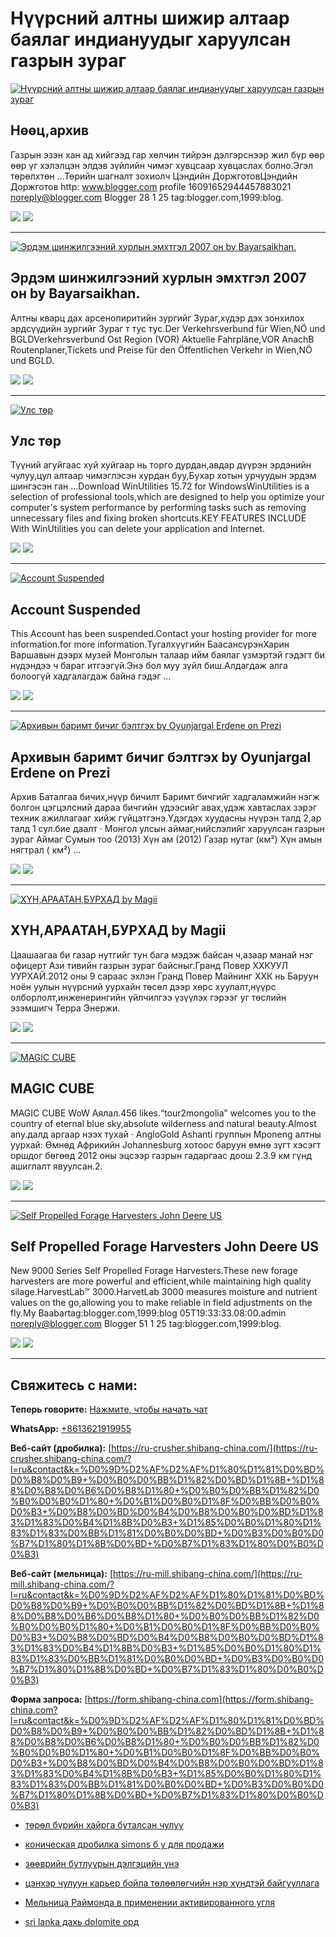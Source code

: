 # Нүүрсний алтны шижир алтаар баялаг индиануудыг харуулсан газрын зураг

<a href="https://swt.shibang-china.com/?l=ru&img&k=%D0%9D%D2%AF%D2%AF%D1%80%D1%81%D0%BD%D0%B8%D0%B9+%D0%B0%D0%BB%D1%82%D0%BD%D1%8B+%D1%88%D0%B8%D0%B6%D0%B8%D1%80+%D0%B0%D0%BB%D1%82%D0%B0%D0%B0%D1%80+%D0%B1%D0%B0%D1%8F%D0%BB%D0%B0%D0%B3+%D0%B8%D0%BD%D0%B4%D0%B8%D0%B0%D0%BD%D1%83%D1%83%D0%B4%D1%8B%D0%B3+%D1%85%D0%B0%D1%80%D1%83%D1%83%D0%BB%D1%81%D0%B0%D0%BD+%D0%B3%D0%B0%D0%B7%D1%80%D1%8B%D0%BD+%D0%B7%D1%83%D1%80%D0%B0%D0%B3" target="_blank">![Нүүрсний алтны шижир алтаар баялаг индиануудыг харуулсан газрын зураг](http://static.shibang-china.com/all-800x300/619.jpg)</a>

## Нөөц,архив
Газрын эзэн хан ад хийгээд гар хөлчин тийрэн дэлгэрснээр жил бүр өөр өөр үг хэлэлцэн элдэв зүйлийн чимэг хувцсаар хувцаслах болно.Эгэл төрөлхтөн …Төрийн шагналт зохиолч Цэндийн ДоржготовЦэндийн Доржготов http: www.blogger.com profile 16091652944457883021 noreply@blogger.com Blogger 28 1 25 tag:blogger.com,1999:blog.


<a href="https://whatsapp.shibangsoft.com/WhatsApp.php" target="_blank" title="WhatsApp">![](http://static.shibang-china.com/icon/whatsapp.png)</a> <a href="https://swt.shibang-china.com/?l=ru&icon&k=%D0%9D%D2%AF%D2%AF%D1%80%D1%81%D0%BD%D0%B8%D0%B9+%D0%B0%D0%BB%D1%82%D0%BD%D1%8B+%D1%88%D0%B8%D0%B6%D0%B8%D1%80+%D0%B0%D0%BB%D1%82%D0%B0%D0%B0%D1%80+%D0%B1%D0%B0%D1%8F%D0%BB%D0%B0%D0%B3+%D0%B8%D0%BD%D0%B4%D0%B8%D0%B0%D0%BD%D1%83%D1%83%D0%B4%D1%8B%D0%B3+%D1%85%D0%B0%D1%80%D1%83%D1%83%D0%BB%D1%81%D0%B0%D0%BD+%D0%B3%D0%B0%D0%B7%D1%80%D1%8B%D0%BD+%D0%B7%D1%83%D1%80%D0%B0%D0%B3" target="_blank">![](http://static.shibang-china.com/icon/chat-ru.png)</a>

---

<a href="https://swt.shibang-china.com/?l=ru&img&k=%D0%9D%D2%AF%D2%AF%D1%80%D1%81%D0%BD%D0%B8%D0%B9+%D0%B0%D0%BB%D1%82%D0%BD%D1%8B+%D1%88%D0%B8%D0%B6%D0%B8%D1%80+%D0%B0%D0%BB%D1%82%D0%B0%D0%B0%D1%80+%D0%B1%D0%B0%D1%8F%D0%BB%D0%B0%D0%B3+%D0%B8%D0%BD%D0%B4%D0%B8%D0%B0%D0%BD%D1%83%D1%83%D0%B4%D1%8B%D0%B3+%D1%85%D0%B0%D1%80%D1%83%D1%83%D0%BB%D1%81%D0%B0%D0%BD+%D0%B3%D0%B0%D0%B7%D1%80%D1%8B%D0%BD+%D0%B7%D1%83%D1%80%D0%B0%D0%B3" target="_blank">![Эрдэм шинжилгээний хурлын эмхтгэл 2007 он by Bayarsaikhan.](http://static.shibang-china.com/all-800x300/1504.jpg)</a>

## Эрдэм шинжилгээний хурлын эмхтгэл 2007 он by Bayarsaikhan.
Алтны кварц дах арсенопиритийн зургийг Зураг,хүдэр дэх зонхилох эрдсүүдийн зургийг Зураг т тус тус.Der Verkehrsverbund f&#252;r Wien,N&#214; und BGLDVerkehrsverbund Ost Region (VOR) Aktuelle Fahrpl&#228;ne,VOR AnachB Routenplaner,Tickets und Preise f&#252;r den &#214;ffentlichen Verkehr in Wien,N&#214; und BGLD.


<a href="https://whatsapp.shibangsoft.com/WhatsApp.php" target="_blank" title="WhatsApp">![](http://static.shibang-china.com/icon/whatsapp.png)</a> <a href="https://swt.shibang-china.com/?l=ru&icon&k=%D0%9D%D2%AF%D2%AF%D1%80%D1%81%D0%BD%D0%B8%D0%B9+%D0%B0%D0%BB%D1%82%D0%BD%D1%8B+%D1%88%D0%B8%D0%B6%D0%B8%D1%80+%D0%B0%D0%BB%D1%82%D0%B0%D0%B0%D1%80+%D0%B1%D0%B0%D1%8F%D0%BB%D0%B0%D0%B3+%D0%B8%D0%BD%D0%B4%D0%B8%D0%B0%D0%BD%D1%83%D1%83%D0%B4%D1%8B%D0%B3+%D1%85%D0%B0%D1%80%D1%83%D1%83%D0%BB%D1%81%D0%B0%D0%BD+%D0%B3%D0%B0%D0%B7%D1%80%D1%8B%D0%BD+%D0%B7%D1%83%D1%80%D0%B0%D0%B3" target="_blank">![](http://static.shibang-china.com/icon/chat-ru.png)</a>

---

<a href="https://swt.shibang-china.com/?l=ru&img&k=%D0%9D%D2%AF%D2%AF%D1%80%D1%81%D0%BD%D0%B8%D0%B9+%D0%B0%D0%BB%D1%82%D0%BD%D1%8B+%D1%88%D0%B8%D0%B6%D0%B8%D1%80+%D0%B0%D0%BB%D1%82%D0%B0%D0%B0%D1%80+%D0%B1%D0%B0%D1%8F%D0%BB%D0%B0%D0%B3+%D0%B8%D0%BD%D0%B4%D0%B8%D0%B0%D0%BD%D1%83%D1%83%D0%B4%D1%8B%D0%B3+%D1%85%D0%B0%D1%80%D1%83%D1%83%D0%BB%D1%81%D0%B0%D0%BD+%D0%B3%D0%B0%D0%B7%D1%80%D1%8B%D0%BD+%D0%B7%D1%83%D1%80%D0%B0%D0%B3" target="_blank">![Улс төр](http://static.shibang-china.com/all-800x300/1184.jpg)</a>

## Улс төр
Түүний агуйгаас хуй хуйгаар нь торго дурдан,авдар дүүрэн эрдэнийн чулуу,цул алтаар чимэглэсэн хурдан буу,Бухар хотын урчуудын эрдэм шингэсэн ган …Download WinUtilities 15.72 for WindowsWinUtilities is a selection of professional tools,which are designed to help you optimize your computer's system performance by performing tasks such as removing unnecessary files and fixing broken shortcuts.KEY FEATURES INCLUDE With WinUtilities you can delete your application and Internet.


<a href="https://whatsapp.shibangsoft.com/WhatsApp.php" target="_blank" title="WhatsApp">![](http://static.shibang-china.com/icon/whatsapp.png)</a> <a href="https://swt.shibang-china.com/?l=ru&icon&k=%D0%9D%D2%AF%D2%AF%D1%80%D1%81%D0%BD%D0%B8%D0%B9+%D0%B0%D0%BB%D1%82%D0%BD%D1%8B+%D1%88%D0%B8%D0%B6%D0%B8%D1%80+%D0%B0%D0%BB%D1%82%D0%B0%D0%B0%D1%80+%D0%B1%D0%B0%D1%8F%D0%BB%D0%B0%D0%B3+%D0%B8%D0%BD%D0%B4%D0%B8%D0%B0%D0%BD%D1%83%D1%83%D0%B4%D1%8B%D0%B3+%D1%85%D0%B0%D1%80%D1%83%D1%83%D0%BB%D1%81%D0%B0%D0%BD+%D0%B3%D0%B0%D0%B7%D1%80%D1%8B%D0%BD+%D0%B7%D1%83%D1%80%D0%B0%D0%B3" target="_blank">![](http://static.shibang-china.com/icon/chat-ru.png)</a>

---

<a href="https://swt.shibang-china.com/?l=ru&img&k=%D0%9D%D2%AF%D2%AF%D1%80%D1%81%D0%BD%D0%B8%D0%B9+%D0%B0%D0%BB%D1%82%D0%BD%D1%8B+%D1%88%D0%B8%D0%B6%D0%B8%D1%80+%D0%B0%D0%BB%D1%82%D0%B0%D0%B0%D1%80+%D0%B1%D0%B0%D1%8F%D0%BB%D0%B0%D0%B3+%D0%B8%D0%BD%D0%B4%D0%B8%D0%B0%D0%BD%D1%83%D1%83%D0%B4%D1%8B%D0%B3+%D1%85%D0%B0%D1%80%D1%83%D1%83%D0%BB%D1%81%D0%B0%D0%BD+%D0%B3%D0%B0%D0%B7%D1%80%D1%8B%D0%BD+%D0%B7%D1%83%D1%80%D0%B0%D0%B3" target="_blank">![Account Suspended](http://static.shibang-china.com/all-800x300/67.jpg)</a>

## Account Suspended
This Account has been suspended.Contact your hosting provider for more information.for more information.Тугалхүүгийн БаасансүрэнХарин Варшавын дээрх музей Монголын талаар ийм баялаг үзмэртэй гэдэгт би нүдэндээ ч бараг итгээгүй.Энэ бол муу зүйл биш.Алдагдаж алга болоогүй хадгалагдаж байна гэдэг …


<a href="https://whatsapp.shibangsoft.com/WhatsApp.php" target="_blank" title="WhatsApp">![](http://static.shibang-china.com/icon/whatsapp.png)</a> <a href="https://swt.shibang-china.com/?l=ru&icon&k=%D0%9D%D2%AF%D2%AF%D1%80%D1%81%D0%BD%D0%B8%D0%B9+%D0%B0%D0%BB%D1%82%D0%BD%D1%8B+%D1%88%D0%B8%D0%B6%D0%B8%D1%80+%D0%B0%D0%BB%D1%82%D0%B0%D0%B0%D1%80+%D0%B1%D0%B0%D1%8F%D0%BB%D0%B0%D0%B3+%D0%B8%D0%BD%D0%B4%D0%B8%D0%B0%D0%BD%D1%83%D1%83%D0%B4%D1%8B%D0%B3+%D1%85%D0%B0%D1%80%D1%83%D1%83%D0%BB%D1%81%D0%B0%D0%BD+%D0%B3%D0%B0%D0%B7%D1%80%D1%8B%D0%BD+%D0%B7%D1%83%D1%80%D0%B0%D0%B3" target="_blank">![](http://static.shibang-china.com/icon/chat-ru.png)</a>

---

<a href="https://swt.shibang-china.com/?l=ru&img&k=%D0%9D%D2%AF%D2%AF%D1%80%D1%81%D0%BD%D0%B8%D0%B9+%D0%B0%D0%BB%D1%82%D0%BD%D1%8B+%D1%88%D0%B8%D0%B6%D0%B8%D1%80+%D0%B0%D0%BB%D1%82%D0%B0%D0%B0%D1%80+%D0%B1%D0%B0%D1%8F%D0%BB%D0%B0%D0%B3+%D0%B8%D0%BD%D0%B4%D0%B8%D0%B0%D0%BD%D1%83%D1%83%D0%B4%D1%8B%D0%B3+%D1%85%D0%B0%D1%80%D1%83%D1%83%D0%BB%D1%81%D0%B0%D0%BD+%D0%B3%D0%B0%D0%B7%D1%80%D1%8B%D0%BD+%D0%B7%D1%83%D1%80%D0%B0%D0%B3" target="_blank">![Архивын баримт бичиг бэлтгэх by Oyunjargal Erdene on Prezi](http://static.shibang-china.com/all-800x300/115.jpg)</a>

## Архивын баримт бичиг бэлтгэх by Oyunjargal Erdene on Prezi
Архив Баталгаа бичих,нүүр бичилт Баримт бичгийг хадгаламжийн нэгж болгон цэгцэлсний дараа бичгийн үдээсийг авах,үдэж хавтаслах зэрэг техник ажиллагааг хийж гүйцэтгэнэ.Үдэгдэх хуудасны нүүрэн талд 2,ар талд 1 сул.бие даалт&nbsp;&#0183;&#32;Монгол улсын аймаг,нийслэлийг харуулсан газрын зураг Аймаг Сумын тоо (2013) Хүн ам (2012) Газар нутаг (км&#178;) Хүн амын нягтрал ( км&#178;) …


<a href="https://whatsapp.shibangsoft.com/WhatsApp.php" target="_blank" title="WhatsApp">![](http://static.shibang-china.com/icon/whatsapp.png)</a> <a href="https://swt.shibang-china.com/?l=ru&icon&k=%D0%9D%D2%AF%D2%AF%D1%80%D1%81%D0%BD%D0%B8%D0%B9+%D0%B0%D0%BB%D1%82%D0%BD%D1%8B+%D1%88%D0%B8%D0%B6%D0%B8%D1%80+%D0%B0%D0%BB%D1%82%D0%B0%D0%B0%D1%80+%D0%B1%D0%B0%D1%8F%D0%BB%D0%B0%D0%B3+%D0%B8%D0%BD%D0%B4%D0%B8%D0%B0%D0%BD%D1%83%D1%83%D0%B4%D1%8B%D0%B3+%D1%85%D0%B0%D1%80%D1%83%D1%83%D0%BB%D1%81%D0%B0%D0%BD+%D0%B3%D0%B0%D0%B7%D1%80%D1%8B%D0%BD+%D0%B7%D1%83%D1%80%D0%B0%D0%B3" target="_blank">![](http://static.shibang-china.com/icon/chat-ru.png)</a>

---

<a href="https://swt.shibang-china.com/?l=ru&img&k=%D0%9D%D2%AF%D2%AF%D1%80%D1%81%D0%BD%D0%B8%D0%B9+%D0%B0%D0%BB%D1%82%D0%BD%D1%8B+%D1%88%D0%B8%D0%B6%D0%B8%D1%80+%D0%B0%D0%BB%D1%82%D0%B0%D0%B0%D1%80+%D0%B1%D0%B0%D1%8F%D0%BB%D0%B0%D0%B3+%D0%B8%D0%BD%D0%B4%D0%B8%D0%B0%D0%BD%D1%83%D1%83%D0%B4%D1%8B%D0%B3+%D1%85%D0%B0%D1%80%D1%83%D1%83%D0%BB%D1%81%D0%B0%D0%BD+%D0%B3%D0%B0%D0%B7%D1%80%D1%8B%D0%BD+%D0%B7%D1%83%D1%80%D0%B0%D0%B3" target="_blank">![ХҮН,АРААТАН,БУРХАД by Magii](http://static.shibang-china.com/all-800x300/1452.jpg)</a>

## ХҮН,АРААТАН,БУРХАД by Magii
Цаашаагаа би газар нутгийг тун бага мэдэж байсан ч,азаар манай нэг офицерт Ази тивийн газрын зураг байсныг.Гранд Повер ХХКУУЛ УУРХАЙ.2012 оны 9 сараас эхлэн Гранд Повер Майнинг ХХК нь Баруун ноён уулын нүүрсний уурхайн төсөл дээр хөрс хуулалт,нүүрс олборлолт,инженерингийн үйлчилгээ үзүүлэх гэрээг уг төслийн эзэмшигч Терра Энержи.


<a href="https://whatsapp.shibangsoft.com/WhatsApp.php" target="_blank" title="WhatsApp">![](http://static.shibang-china.com/icon/whatsapp.png)</a> <a href="https://swt.shibang-china.com/?l=ru&icon&k=%D0%9D%D2%AF%D2%AF%D1%80%D1%81%D0%BD%D0%B8%D0%B9+%D0%B0%D0%BB%D1%82%D0%BD%D1%8B+%D1%88%D0%B8%D0%B6%D0%B8%D1%80+%D0%B0%D0%BB%D1%82%D0%B0%D0%B0%D1%80+%D0%B1%D0%B0%D1%8F%D0%BB%D0%B0%D0%B3+%D0%B8%D0%BD%D0%B4%D0%B8%D0%B0%D0%BD%D1%83%D1%83%D0%B4%D1%8B%D0%B3+%D1%85%D0%B0%D1%80%D1%83%D1%83%D0%BB%D1%81%D0%B0%D0%BD+%D0%B3%D0%B0%D0%B7%D1%80%D1%8B%D0%BD+%D0%B7%D1%83%D1%80%D0%B0%D0%B3" target="_blank">![](http://static.shibang-china.com/icon/chat-ru.png)</a>

---

<a href="https://swt.shibang-china.com/?l=ru&img&k=%D0%9D%D2%AF%D2%AF%D1%80%D1%81%D0%BD%D0%B8%D0%B9+%D0%B0%D0%BB%D1%82%D0%BD%D1%8B+%D1%88%D0%B8%D0%B6%D0%B8%D1%80+%D0%B0%D0%BB%D1%82%D0%B0%D0%B0%D1%80+%D0%B1%D0%B0%D1%8F%D0%BB%D0%B0%D0%B3+%D0%B8%D0%BD%D0%B4%D0%B8%D0%B0%D0%BD%D1%83%D1%83%D0%B4%D1%8B%D0%B3+%D1%85%D0%B0%D1%80%D1%83%D1%83%D0%BB%D1%81%D0%B0%D0%BD+%D0%B3%D0%B0%D0%B7%D1%80%D1%8B%D0%BD+%D0%B7%D1%83%D1%80%D0%B0%D0%B3" target="_blank">![MAGIC CUBE](http://static.shibang-china.com/all-800x300/1425.jpg)</a>

## MAGIC CUBE
MAGIC CUBE WoW Аялал.456 likes.“tour2mongolia” welcomes you to the country of eternal blue sky,absolute wilderness and natural beauty.Almost any.далд аргаар нээх тухай&nbsp;&#0183;&#32;AngloGold Ashanti группын Mponeng алтны уурхай: Өмнөд Африкийн Johannesburg хотоос баруун өмнө зүгт хэсэгт оршдог бөгөөд 2012 оны эцсээр газрын гадаргаас доош 2.3.9 км гүнд ашиглалт явуулсан.2.


<a href="https://whatsapp.shibangsoft.com/WhatsApp.php" target="_blank" title="WhatsApp">![](http://static.shibang-china.com/icon/whatsapp.png)</a> <a href="https://swt.shibang-china.com/?l=ru&icon&k=%D0%9D%D2%AF%D2%AF%D1%80%D1%81%D0%BD%D0%B8%D0%B9+%D0%B0%D0%BB%D1%82%D0%BD%D1%8B+%D1%88%D0%B8%D0%B6%D0%B8%D1%80+%D0%B0%D0%BB%D1%82%D0%B0%D0%B0%D1%80+%D0%B1%D0%B0%D1%8F%D0%BB%D0%B0%D0%B3+%D0%B8%D0%BD%D0%B4%D0%B8%D0%B0%D0%BD%D1%83%D1%83%D0%B4%D1%8B%D0%B3+%D1%85%D0%B0%D1%80%D1%83%D1%83%D0%BB%D1%81%D0%B0%D0%BD+%D0%B3%D0%B0%D0%B7%D1%80%D1%8B%D0%BD+%D0%B7%D1%83%D1%80%D0%B0%D0%B3" target="_blank">![](http://static.shibang-china.com/icon/chat-ru.png)</a>

---

<a href="https://swt.shibang-china.com/?l=ru&img&k=%D0%9D%D2%AF%D2%AF%D1%80%D1%81%D0%BD%D0%B8%D0%B9+%D0%B0%D0%BB%D1%82%D0%BD%D1%8B+%D1%88%D0%B8%D0%B6%D0%B8%D1%80+%D0%B0%D0%BB%D1%82%D0%B0%D0%B0%D1%80+%D0%B1%D0%B0%D1%8F%D0%BB%D0%B0%D0%B3+%D0%B8%D0%BD%D0%B4%D0%B8%D0%B0%D0%BD%D1%83%D1%83%D0%B4%D1%8B%D0%B3+%D1%85%D0%B0%D1%80%D1%83%D1%83%D0%BB%D1%81%D0%B0%D0%BD+%D0%B3%D0%B0%D0%B7%D1%80%D1%8B%D0%BD+%D0%B7%D1%83%D1%80%D0%B0%D0%B3" target="_blank">![Self Propelled Forage Harvesters John Deere US](http://static.shibang-china.com/all-800x300/1511.jpg)</a>

## Self Propelled Forage Harvesters John Deere US
New 9000 Series Self Propelled Forage Harvesters.These new forage harvesters are more powerful and efficient,while maintaining high quality silage.HarvestLab™ 3000.HarvetLab 3000 measures moisture and nutrient values on the go,allowing you to make reliable in field adjustments on the fly.My Baabartag:blogger.com,1999:blog 05T19:33:33.08:00.admin noreply@blogger.com Blogger 51 1 25 tag:blogger.com,1999:blog.


<a href="https://whatsapp.shibangsoft.com/WhatsApp.php" target="_blank" title="WhatsApp">![](http://static.shibang-china.com/icon/whatsapp.png)</a> <a href="https://swt.shibang-china.com/?l=ru&icon&k=%D0%9D%D2%AF%D2%AF%D1%80%D1%81%D0%BD%D0%B8%D0%B9+%D0%B0%D0%BB%D1%82%D0%BD%D1%8B+%D1%88%D0%B8%D0%B6%D0%B8%D1%80+%D0%B0%D0%BB%D1%82%D0%B0%D0%B0%D1%80+%D0%B1%D0%B0%D1%8F%D0%BB%D0%B0%D0%B3+%D0%B8%D0%BD%D0%B4%D0%B8%D0%B0%D0%BD%D1%83%D1%83%D0%B4%D1%8B%D0%B3+%D1%85%D0%B0%D1%80%D1%83%D1%83%D0%BB%D1%81%D0%B0%D0%BD+%D0%B3%D0%B0%D0%B7%D1%80%D1%8B%D0%BD+%D0%B7%D1%83%D1%80%D0%B0%D0%B3" target="_blank">![](http://static.shibang-china.com/icon/chat-ru.png)</a>

---
## Свяжитесь с нами:

**Теперь говорите:** [Нажмите, чтобы начать чат](https://swt.shibang-china.com?l=ru&contact&k=%D0%9D%D2%AF%D2%AF%D1%80%D1%81%D0%BD%D0%B8%D0%B9+%D0%B0%D0%BB%D1%82%D0%BD%D1%8B+%D1%88%D0%B8%D0%B6%D0%B8%D1%80+%D0%B0%D0%BB%D1%82%D0%B0%D0%B0%D1%80+%D0%B1%D0%B0%D1%8F%D0%BB%D0%B0%D0%B3+%D0%B8%D0%BD%D0%B4%D0%B8%D0%B0%D0%BD%D1%83%D1%83%D0%B4%D1%8B%D0%B3+%D1%85%D0%B0%D1%80%D1%83%D1%83%D0%BB%D1%81%D0%B0%D0%BD+%D0%B3%D0%B0%D0%B7%D1%80%D1%8B%D0%BD+%D0%B7%D1%83%D1%80%D0%B0%D0%B3)

**WhatsApp:**  [+8613621919955](https://whatsapp.shibangsoft.com/WhatsApp.php)

**Веб-сайт (дробилка):** [https://ru-crusher.shibang-china.com/](https://ru-crusher.shibang-china.com/?l=ru&contact&k=%D0%9D%D2%AF%D2%AF%D1%80%D1%81%D0%BD%D0%B8%D0%B9+%D0%B0%D0%BB%D1%82%D0%BD%D1%8B+%D1%88%D0%B8%D0%B6%D0%B8%D1%80+%D0%B0%D0%BB%D1%82%D0%B0%D0%B0%D1%80+%D0%B1%D0%B0%D1%8F%D0%BB%D0%B0%D0%B3+%D0%B8%D0%BD%D0%B4%D0%B8%D0%B0%D0%BD%D1%83%D1%83%D0%B4%D1%8B%D0%B3+%D1%85%D0%B0%D1%80%D1%83%D1%83%D0%BB%D1%81%D0%B0%D0%BD+%D0%B3%D0%B0%D0%B7%D1%80%D1%8B%D0%BD+%D0%B7%D1%83%D1%80%D0%B0%D0%B3)

**Веб-сайт (мельница):** [https://ru-mill.shibang-china.com/](https://ru-mill.shibang-china.com/?l=ru&contact&k=%D0%9D%D2%AF%D2%AF%D1%80%D1%81%D0%BD%D0%B8%D0%B9+%D0%B0%D0%BB%D1%82%D0%BD%D1%8B+%D1%88%D0%B8%D0%B6%D0%B8%D1%80+%D0%B0%D0%BB%D1%82%D0%B0%D0%B0%D1%80+%D0%B1%D0%B0%D1%8F%D0%BB%D0%B0%D0%B3+%D0%B8%D0%BD%D0%B4%D0%B8%D0%B0%D0%BD%D1%83%D1%83%D0%B4%D1%8B%D0%B3+%D1%85%D0%B0%D1%80%D1%83%D1%83%D0%BB%D1%81%D0%B0%D0%BD+%D0%B3%D0%B0%D0%B7%D1%80%D1%8B%D0%BD+%D0%B7%D1%83%D1%80%D0%B0%D0%B3)

**Форма запроса:** [https://form.shibang-china.com](https://form.shibang-china.com?l=ru&contact&k=%D0%9D%D2%AF%D2%AF%D1%80%D1%81%D0%BD%D0%B8%D0%B9+%D0%B0%D0%BB%D1%82%D0%BD%D1%8B+%D1%88%D0%B8%D0%B6%D0%B8%D1%80+%D0%B0%D0%BB%D1%82%D0%B0%D0%B0%D1%80+%D0%B1%D0%B0%D1%8F%D0%BB%D0%B0%D0%B3+%D0%B8%D0%BD%D0%B4%D0%B8%D0%B0%D0%BD%D1%83%D1%83%D0%B4%D1%8B%D0%B3+%D1%85%D0%B0%D1%80%D1%83%D1%83%D0%BB%D1%81%D0%B0%D0%BD+%D0%B3%D0%B0%D0%B7%D1%80%D1%8B%D0%BD+%D0%B7%D1%83%D1%80%D0%B0%D0%B3)

* [төрөл бүрийн хайрга буталсан чулуу](../127/%D1%82%D3%A9%D1%80%D3%A9%D0%BB%20%D0%B1%D2%AF%D1%80%D0%B8%D0%B9%D0%BD%20%D1%85%D0%B0%D0%B9%D1%80%D0%B3%D0%B0%20%D0%B1%D1%83%D1%82%D0%B0%D0%BB%D1%81%D0%B0%D0%BD%20%D1%87%D1%83%D0%BB%D1%83%D1%83.md)

* [коническая дробилка simons б  у для продажи](../126/%D0%BA%D0%BE%D0%BD%D0%B8%D1%87%D0%B5%D1%81%D0%BA%D0%B0%D1%8F%20%D0%B4%D1%80%D0%BE%D0%B1%D0%B8%D0%BB%D0%BA%D0%B0%20simons%20%D0%B1%20%20%D1%83%20%D0%B4%D0%BB%D1%8F%20%D0%BF%D1%80%D0%BE%D0%B4%D0%B0%D0%B6%D0%B8.md)

* [зөөврийн бутлуурын дэлгэцийн үнэ](../126/%D0%B7%D3%A9%D3%A9%D0%B2%D1%80%D0%B8%D0%B9%D0%BD%20%D0%B1%D1%83%D1%82%D0%BB%D1%83%D1%83%D1%80%D1%8B%D0%BD%20%D0%B4%D1%8D%D0%BB%D0%B3%D1%8D%D1%86%D0%B8%D0%B9%D0%BD%20%D2%AF%D0%BD%D1%8D.md)

* [цэнхэр чулуун карьер бойла төлөөлөгчийн нэр хүндтэй байгууллага](../129/%D1%86%D1%8D%D0%BD%D1%85%D1%8D%D1%80%20%D1%87%D1%83%D0%BB%D1%83%D1%83%D0%BD%20%D0%BA%D0%B0%D1%80%D1%8C%D0%B5%D1%80%20%D0%B1%D0%BE%D0%B9%D0%BB%D0%B0%20%D1%82%D3%A9%D0%BB%D3%A9%D3%A9%D0%BB%D3%A9%D0%B3%D1%87%D0%B8%D0%B9%D0%BD%20%D0%BD%D1%8D%D1%80%20%D1%85%D2%AF%D0%BD%D0%B4%D1%82%D1%8D%D0%B9%20%D0%B1%D0%B0%D0%B9%D0%B3%D1%83%D1%83%D0%BB%D0%BB%D0%B0%D0%B3%D0%B0.md)

* [Мельница Раймонда в применении активированного угля](../126/%D0%9C%D0%B5%D0%BB%D1%8C%D0%BD%D0%B8%D1%86%D0%B0%20%D0%A0%D0%B0%D0%B9%D0%BC%D0%BE%D0%BD%D0%B4%D0%B0%20%D0%B2%20%D0%BF%D1%80%D0%B8%D0%BC%D0%B5%D0%BD%D0%B5%D0%BD%D0%B8%D0%B8%20%D0%B0%D0%BA%D1%82%D0%B8%D0%B2%D0%B8%D1%80%D0%BE%D0%B2%D0%B0%D0%BD%D0%BD%D0%BE%D0%B3%D0%BE%20%D1%83%D0%B3%D0%BB%D1%8F.md)

* [sri lanka дахь dolomite орд](../129/sri%20lanka%20%D0%B4%D0%B0%D1%85%D1%8C%20dolomite%20%D0%BE%D1%80%D0%B4.md)